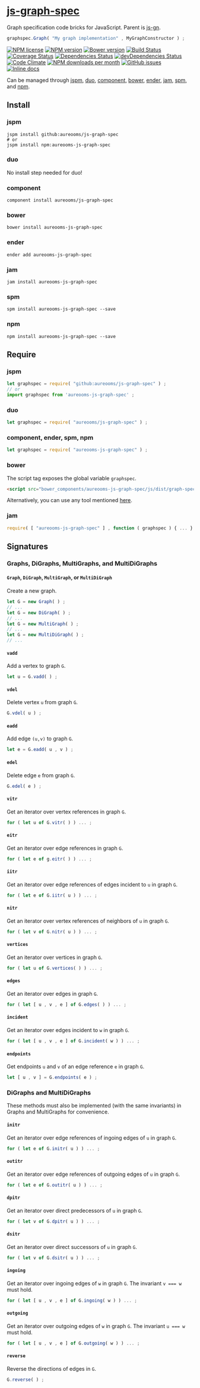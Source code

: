 [js-graph-spec](http://aureooms.github.io/js-graph-spec)
==

Graph specification code bricks for JavaScript. Parent is
[js-gn](https://github.com/aureooms/js-gn).

```js
graphspec.Graph( "My graph implementation" , MyGraphConstructor ) ;
```

[![NPM license](http://img.shields.io/npm/l/aureooms-js-graph-spec.svg?style=flat)](https://raw.githubusercontent.com/aureooms/js-graph-spec/master/LICENSE)
[![NPM version](http://img.shields.io/npm/v/aureooms-js-graph-spec.svg?style=flat)](https://www.npmjs.org/package/aureooms-js-graph-spec)
[![Bower version](http://img.shields.io/bower/v/aureooms-js-graph-spec.svg?style=flat)](http://bower.io/search/?q=aureooms-js-graph-spec)
[![Build Status](http://img.shields.io/travis/aureooms/js-graph-spec.svg?style=flat)](https://travis-ci.org/aureooms/js-graph-spec)
[![Coverage Status](http://img.shields.io/coveralls/aureooms/js-graph-spec.svg?style=flat)](https://coveralls.io/r/aureooms/js-graph-spec)
[![Dependencies Status](http://img.shields.io/david/aureooms/js-graph-spec.svg?style=flat)](https://david-dm.org/aureooms/js-graph-spec#info=dependencies)
[![devDependencies Status](http://img.shields.io/david/dev/aureooms/js-graph-spec.svg?style=flat)](https://david-dm.org/aureooms/js-graph-spec#info=devDependencies)
[![Code Climate](http://img.shields.io/codeclimate/github/aureooms/js-graph-spec.svg?style=flat)](https://codeclimate.com/github/aureooms/js-graph-spec)
[![NPM downloads per month](http://img.shields.io/npm/dm/aureooms-js-graph-spec.svg?style=flat)](https://www.npmjs.org/package/aureooms-js-graph-spec)
[![GitHub issues](http://img.shields.io/github/issues/aureooms/js-graph-spec.svg?style=flat)](https://github.com/aureooms/js-graph-spec/issues)
[![Inline docs](http://inch-ci.org/github/aureooms/js-graph-spec.svg?branch=master&style=shields)](http://inch-ci.org/github/aureooms/js-graph-spec)

Can be managed through [jspm](https://github.com/jspm/jspm-cli),
[duo](https://github.com/duojs/duo),
[component](https://github.com/componentjs/component),
[bower](https://github.com/bower/bower),
[ender](https://github.com/ender-js/Ender),
[jam](https://github.com/caolan/jam),
[spm](https://github.com/spmjs/spm),
and [npm](https://github.com/npm/npm).

## Install

### jspm
```terminal
jspm install github:aureooms/js-graph-spec
# or
jspm install npm:aureooms-js-graph-spec
```
### duo
No install step needed for duo!

### component
```terminal
component install aureooms/js-graph-spec
```

### bower
```terminal
bower install aureooms-js-graph-spec
```

### ender
```terminal
ender add aureooms-js-graph-spec
```

### jam
```terminal
jam install aureooms-js-graph-spec
```

### spm
```terminal
spm install aureooms-js-graph-spec --save
```

### npm
```terminal
npm install aureooms-js-graph-spec --save
```

## Require
### jspm
```js
let graphspec = require( "github:aureooms/js-graph-spec" ) ;
// or
import graphspec from 'aureooms-js-graph-spec' ;
```
### duo
```js
let graphspec = require( "aureooms/js-graph-spec" ) ;
```

### component, ender, spm, npm
```js
let graphspec = require( "aureooms-js-graph-spec" ) ;
```

### bower
The script tag exposes the global variable `graphspec`.
```html
<script src="bower_components/aureooms-js-graph-spec/js/dist/graph-spec.min.js"></script>
```
Alternatively, you can use any tool mentioned [here](http://bower.io/docs/tools/).

### jam
```js
require( [ "aureooms-js-graph-spec" ] , function ( graphspec ) { ... } ) ;
```

## Signatures

### Graphs, DiGraphs, MultiGraphs, and MultiDiGraphs

#### `Graph`, `DiGraph`, `MultiGraph`, or `MultiDiGraph`

Create a new graph.

```js
let G = new Graph( ) ;
// ...
let G = new DiGraph( ) ;
// ...
let G = new MultiGraph( ) ;
// ...
let G = new MultiDiGraph( ) ;
// ...
```

#### `vadd`

Add a vertex to graph `G`.

```js
let u = G.vadd( ) ;
```

#### `vdel`

Delete vertex `u` from graph `G`.

```js
G.vdel( u ) ;
```

#### `eadd`

Add edge `(u,v)` to graph `G`.

```js
let e = G.eadd( u , v ) ;
```

#### `edel`

Delete edge `e` from graph `G`.

```js
G.edel( e ) ;
```

#### `vitr`

Get an iterator over vertex references in graph `G`.

```js
for ( let u of G.vitr( ) ) ... ;
```

#### `eitr`

Get an iterator over edge references in graph `G`.

```js
for ( let e of g.eitr( ) ) ... ;
```

#### `iitr`

Get an iterator over edge references of edges incident to `u` in graph `G`.

```js
for ( let e of G.iitr( u ) ) ... ;
```


#### `nitr`

Get an iterator over vertex references of neighbors of `u` in graph `G`.

```js
for ( let v of G.nitr( u ) ) ... ;
```

#### `vertices`

Get an iterator over vertices in graph `G`.

```js
for ( let u of G.vertices( ) ) ... ;
```

#### `edges`

Get an iterator over edges in graph `G`.

```js
for ( let [ u , v , e ] of G.edges( ) ) ... ;
```

#### `incident`

Get an iterator over edges incident to `w` in graph `G`.

```js
for ( let [ u , v , e ] of G.incident( w ) ) ... ;
```

#### `endpoints`

Get endpoints `u` and `v` of an edge reference `e` in graph `G`.

```js
let [ u , v ] = G.endpoints( e ) ;
```

### DiGraphs and MultiDiGraphs

These methods must also be implemented (with the same invariants)
in Graphs and MultiGraphs for convenience.

#### `initr`

Get an iterator over edge references of ingoing edges of `u` in graph `G`.

```js
for ( let e of G.initr( u ) ) ... ;
```

#### `outitr`

Get an iterator over edge references of outgoing edges of `u` in graph `G`.

```js
for ( let e of G.outitr( u ) ) ... ;
```

#### `dpitr`

Get an iterator over direct predecessors of `u` in graph `G`.

```js
for ( let v of G.dpitr( u ) ) ... ;
```

#### `dsitr`

Get an iterator over direct successors of `u` in graph `G`.

```js
for ( let v of G.dsitr( u ) ) ... ;
```

#### `ingoing`

Get an iterator over ingoing edges of `w` in graph `G`.
The invariant `v === w` must hold.

```js
for ( let [ u , v , e ] of G.ingoing( w ) ) ... ;
```

#### `outgoing`

Get an iterator over outgoing edges of `w` in graph `G`.
The invariant `u === w` must hold.

```js
for ( let [ u , v , e ] of G.outgoing( w ) ) ... ;
```

#### `reverse`

Reverse the directions of edges in  `G`.

```js
G.reverse( ) ;
```
